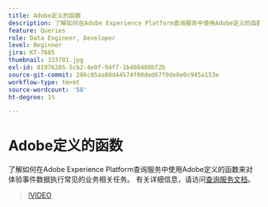 ```yaml
---
title: Adobe定义的函数
description: 了解如何在Adobe Experience Platform查询服务中使用Adobe定义的函数来对体验事件数据执行常见的业务相关任务。
feature: Queries
role: Data Engineer, Developer
level: Beginner
jira: KT-7685
thumbnail: 333701.jpg
exl-id: 81976285-5cb2-4e0f-94f7-1b408408bf2b
source-git-commit: 286c85aa88d44574f00ded67f0de8e0c945a153e
workflow-type: tm+mt
source-wordcount: '58'
ht-degree: 1%

---
```


# Adobe定义的函数

了解如何在Adobe Experience Platform查询服务中使用Adobe定义的函数来对体验事件数据执行常见的业务相关任务。 有关详细信息，请访问[查询服务文档](https://experienceleague.adobe.com/docs/experience-platform/query/home.html?lang=zh-Hans)。

>[!VIDEO](https://video.tv.adobe.com/v/3414047?learn=on&enablevpops&captions=chi_hans)
